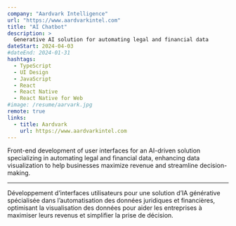 ```yaml
---
company: "Aardvark Intelligence"
url: "https://www.aardvarkintel.com"
title: "AI Chatbot"
description: >
  Generative AI solution for automating legal and financial data
dateStart: 2024-04-03
#dateEnd: 2024-01-31
hashtags:
  - TypeScript
  - UI Design
  - JavaScript
  - React
  - React Native
  - React Native for Web
#image: /resume/aarvark.jpg
remote: true
links:
  - title: Aardvark
    url: https://www.aardvarkintel.com
---
```


Front-end development of user interfaces for an AI-driven solution specializing
in automating legal and financial data, enhancing data visualization to help
businesses maximize revenue and streamline decision-making.

---

Développement d’interfaces utilisateurs pour une solution d’IA générative
spécialisée dans l’automatisation des données juridiques et financières,
optimisant la visualisation des données pour aider les entreprises à maximiser
leurs revenus et simplifier la prise de décision.
